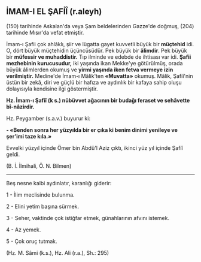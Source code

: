 ## İMAM-I EL ŞAFİÎ (r.aleyh)

(150) tarihinde Askalan'da veya Şam belde­lerinden Gazze'de doğmuş, (204) tarihinde Mısır'da vefat etmiştir.

İmam-ı Şafii çok ahlâklı, şiir ve lügatta ga­yet kuvvetli büyük bir **müçtehid** idi. O, dört bü­yük müçtehidin üçüncüsüdür. Pek büyük bir **âlimdir**. Pek büyük bir **müfessir ve muhaddistir.** Tıp ilminde ve edebde de ihtisası var idi. **Şafii mezhebinin kurucusudur,** iki yaşında ikan Mekke'ye götürülmüş, orada büyük âlimlerden oku­muş ve **yirmi yaşında iken fetva vermeye izin verilmiştir.** Medine'de İmam-ı Mâlik'ten **«Muvatta»** okumuş. Mâlik, Şafiî'nin üstün bir zekâ, diri ve güçlü bir hafıza ve aydınlık bir kafaya sa­hip oluşu dolayısıyla kendisine ilgi göstermiştir.

**Hz. İmam-ı Şafiî (k s.) nübüvvet ağacının bir budağı feraset ve sehâvette bî-nâzirdir.**

Hz. Peygamber (s.a.v.) buyurur ki:

**- «Benden sonra her yüzyılda bir er çıka ki benim dinimi yenileye ve şer'imi taze kıla.»**

Evvelki yüzyıl içinde Ömer bin Abdü'l Aziz çıktı, ikinci yüz yıl içinde Şafiî geldi.

(B. İ. İlmihali, Ö. N. Bilmen)

<hr>

Beş nesne kalbi aydınlatır, karanlığı giderir:

1 - İlim meclisinde bulunma.

2 - Elini yetim başına sürmek.

3 - Seher, vaktinde çok istiğfar etmek, günahlarının afvını istemek.

4 - Az yemek.

5 - Çok oruç tutmak.

(Hz. M. Sâmi (k.s.), Hz. Ali (r.a.), Sh.: 295)
